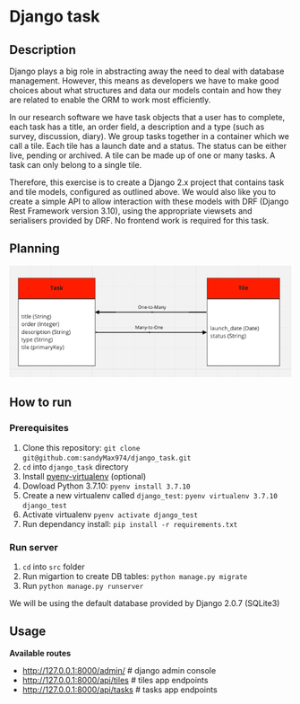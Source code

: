 # Django task

## Description

Django plays a big role in abstracting away the need to deal with database management. However, this means as developers we have to make good choices about what structures and data our models contain and how they are related to enable the ORM to work most efficiently.

In our research software we have task objects that a user has to complete, each task has a title, an order field, a description and a type (such as survey, discussion, diary). We group tasks together in a container which we call a tile. Each tile has a launch date and a status. The status can be either live, pending or archived. A tile can be made up of one or many tasks. A task can only belong to a single tile.

Therefore, this exercise is to create a Django 2.x project that contains task and tile models, configured as outlined above. We would also like you to create a simple API to allow interaction with these models with DRF (Django Rest Framework version 3.10), using the appropriate viewsets and serialisers provided by DRF. No frontend work is required for this task.

## Planning

![Entity_relationship Diagram](https://github.com/sandyMax974/django_task/blob/main/documents/Screenshot%202021-06-18%20at%2012.31.44.png)

## How to run

### Prerequisites

1. Clone this repository: `git clone git@github.com:sandyMax974/django_task.git`
2. `cd` into `django_task` directory
4. Install [pyenv-virtualenv](https://github.com/pyenv/pyenv-virtualenv) (optional)
5. Dowload Python 3.7.10: `pyenv install 3.7.10`
6. Create a new virtualenv called `django_test`: `pyenv virtualenv 3.7.10 django_test`
7. Activate virtualenv `pyenv activate django_test`
9. Run dependancy install: `pip install -r requirements.txt`

### Run server
1. `cd` into `src` folder
2. Run migartion to create DB tables: `python manage.py migrate`
3. Run `python manage.py runserver`

We will be using the default database provided by Django 2.0.7 (SQLite3)

## Usage

**Available routes**
* http://127.0.0.1:8000/admin/ # django admin console
* http://127.0.0.1:8000/api/tiles # tiles app endpoints
* http://127.0.0.1:8000/api/tasks # tasks app endpoints
